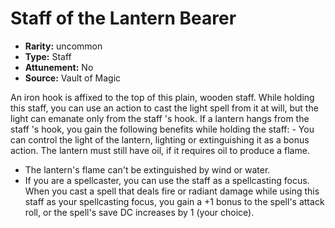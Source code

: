 
# Staff of the Lantern Bearer

* **Rarity:** uncommon
* **Type:** Staff
* **Attunement:** No
* **Source:** Vault of Magic


An iron hook is affixed to the top of this plain, wooden staff. While holding this staff, you can use an action to cast the light spell from it at will, but the light can emanate only from the staff 's hook. If a lantern hangs from the staff 's hook, you gain the following benefits while holding the staff: - You can control the light of the lantern, lighting or extinguishing it as a bonus action. The lantern must still have oil, if it requires oil to produce a flame.
- The lantern's flame can't be extinguished by wind or water.
- If you are a spellcaster, you can use the staff as a spellcasting focus. When you cast a spell that deals fire or radiant damage while using this staff as your spellcasting focus, you gain a +1 bonus to the spell's attack roll, or the spell's save DC increases by 1 (your choice).
